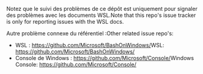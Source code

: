<span data-ttu-id="8744e-101">Notez que le suivi des problèmes de ce dépôt est uniquement pour signaler des problèmes avec les documents WSL.</span><span class="sxs-lookup"><span data-stu-id="8744e-101">Note that this repo's issue tracker is only for reporting issues with the WSL docs.</span></span>

<span data-ttu-id="8744e-102">Autre problème connexe du référentiel :</span><span class="sxs-lookup"><span data-stu-id="8744e-102">Other related issue repo's:</span></span>

* <span data-ttu-id="8744e-103">WSL : https://github.com/Microsoft/BashOnWindows/</span><span class="sxs-lookup"><span data-stu-id="8744e-103">WSL: https://github.com/Microsoft/BashOnWindows/</span></span>
* <span data-ttu-id="8744e-104">Console de Windows : https://github.com/Microsoft/Console/</span><span class="sxs-lookup"><span data-stu-id="8744e-104">Windows Console: https://github.com/Microsoft/Console/</span></span>
